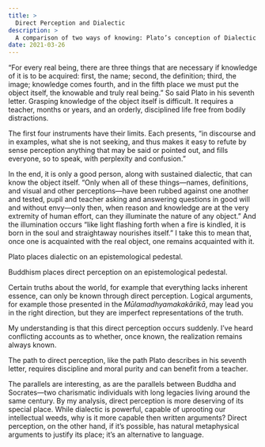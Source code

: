 ```yaml
---
title: >
  Direct Perception and Dialectic
description: >
  A comparison of two ways of knowing: Plato’s conception of Dialectic and Buddhism’s Direct Perception
date: 2021-03-26
---
```


“For every real being, there are three things that are necessary if knowledge of it is to be acquired: first, the name; second, the definition; third, the image; knowledge comes fourth, and in the fifth place we must put the object itself, the knowable and truly real being.” So said Plato in his seventh letter. Grasping knowledge of the object itself is difficult. It requires a teacher, months or years, and an orderly, disciplined life free from bodily distractions.

The first four instruments have their limits. Each presents, “in discourse and in examples, what she is not seeking, and thus makes it easy to refute by sense perception anything that may be said or pointed out, and fills everyone, so to speak, with perplexity and confusion.”

In the end, it is only a good person, along with sustained dialectic, that can know the object itself. “Only when all of these things—names, definitions, and visual and other perceptions—have been rubbed against one another and tested, pupil and teacher asking and answering questions in good will and without envy—only then, when reason and knowledge are at the very extremity of human effort, can they illuminate the nature of any object.” And the illumination occurs “like light flashing forth when a fire is kindled, it is born in the soul and straightaway nourishes itself.” I take this to mean that, once one is acquainted with the real object, one remains acquainted with it.

Plato places dialectic on an epistemological pedestal.

Buddhism places direct perception on an epistemological pedestal.

Certain truths about the world, for example that everything lacks inherent essence, can only be known through direct perception. Logical arguments, for example those presented in the _Mūlamadhyamakakārikā_, may lead you in the right direction, but they are imperfect representations of the truth.

My understanding is that this direct perception occurs suddenly. I’ve heard conflicting accounts as to whether, once known, the realization remains always known.

The path to direct perception, like the path Plato describes in his seventh letter, requires discipline and moral purity and can benefit from a teacher.

The parallels are interesting, as are the parallels between Buddha and Socrates—two charismatic individuals with long legacies living around the same century. By my analysis, direct perception is more deserving of its special place. While dialectic is powerful, capable of uprooting our intellectual weeds, why is it more capable then written arguments? Direct perception, on the other hand, if it’s possible, has natural metaphysical arguments to justify its place; it’s an alternative to language.
